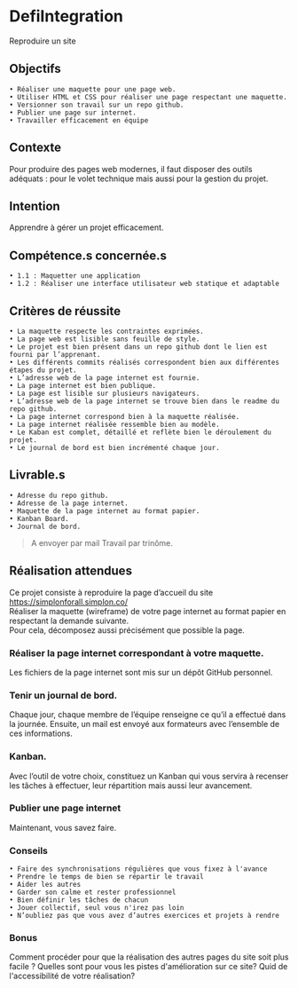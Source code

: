 # DefiIntegration
Reproduire un site

## Objectifs
    • Réaliser une maquette pour une page web.
    • Utiliser HTML et CSS pour réaliser une page respectant une maquette.
    • Versionner son travail sur un repo github.
    • Publier une page sur internet.
    • Travailler efficacement en équipe

## Contexte
Pour produire des pages web modernes, il faut disposer des outils adéquats : pour le volet technique mais aussi pour la gestion du projet. 

## Intention
Apprendre à gérer un projet efficacement.

## Compétence.s concernée.s
    • 1.1 : Maquetter une application
    • 1.2 : Réaliser une interface utilisateur web statique et adaptable

## Critères de réussite
    • La maquette respecte les contraintes exprimées.
    • La page web est lisible sans feuille de style.
    • Le projet est bien présent dans un repo github dont le lien est fourni par l’apprenant. 
    • Les différents commits réalisés correspondent bien aux différentes étapes du projet. 
    • L’adresse web de la page internet est fournie. 
    • La page internet est bien publique.
    • La page est lisible sur plusieurs navigateurs. 
    • L’adresse web de la page internet se trouve bien dans le readme du repo github.
    • La page internet correspond bien à la maquette réalisée.
    • La page internet réalisée ressemble bien au modèle.
    • Le Kaban est complet, détaillé et reflète bien le déroulement du projet. 
    • Le journal de bord est bien incrémenté chaque jour.

## Livrable.s
    • Adresse du repo github.
    • Adresse de la page internet.
    • Maquette de la page internet au format papier.
    • Kanban Board.
    • Journal de bord.


> A envoyer par mail
> Travail par trinôme.

## Réalisation attendues
Ce projet consiste à reproduire la page d’accueil du site https://simplonforall.simplon.co/  
Réaliser   la   maquette   (wireframe)   de   votre   page   internet   au   format   papier   en   respectant la  demande suivante.   
Pour cela, décomposez aussi précisément que possible la page.  

### Réaliser   la   page   internet   correspondant   à   votre   maquette.  
Les  fichiers  de  la  page  internet  sont  mis  sur  un  dépôt  GitHub  personnel.   

### Tenir un journal de bord.
Chaque jour, chaque membre de l’équipe renseigne ce qu’il a effectué dans la journée. Ensuite, un mail est envoyé aux formateurs avec l’ensemble de ces informations.

### Kanban.
Avec l’outil de votre choix, constituez un Kanban qui vous servira à recenser les tâches à effectuer, leur répartition mais aussi leur avancement.
 
### Publier  une  page  internet 
Maintenant, vous savez faire.

### Conseils
    • Faire des synchronisations régulières que vous fixez à l'avance
    • Prendre le temps de bien se répartir le travail
    • Aider les autres
    • Garder son calme et rester professionnel
    • Bien définir les tâches de chacun
    • Jouer collectif, seul vous n'irez pas loin
    • N’oubliez pas que vous avez d’autres exercices et projets à rendre


### Bonus
Comment procéder pour que la réalisation des autres pages du site soit plus facile ?
Quelles sont pour vous les pistes d'amélioration sur ce site?
Quid de l'accessibilité de votre réalisation?
